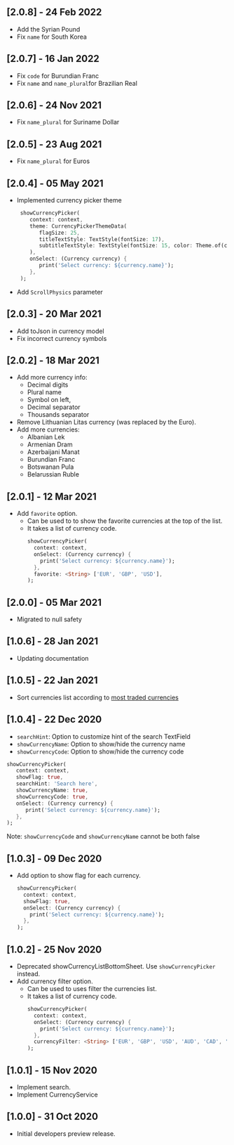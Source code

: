 ## [2.0.8] - 24 Feb 2022
* Add the Syrian Pound 
* Fix `name` for South Korea

## [2.0.7] - 16 Jan 2022
* Fix `code` for Burundian Franc
* Fix `name` and  `name_plural`for Brazilian Real

## [2.0.6] - 24 Nov 2021
* Fix `name_plural` for Suriname Dollar

## [2.0.5] - 23 Aug 2021
* Fix `name_plural` for Euros

## [2.0.4] - 05 May 2021
* Implemented currency picker theme 
  ```Dart
   showCurrencyPicker(
      context: context,
      theme: CurrencyPickerThemeData(
         flagSize: 25,
         titleTextStyle: TextStyle(fontSize: 17),
         subtitleTextStyle: TextStyle(fontSize: 15, color: Theme.of(context).hintColor),
      ),
      onSelect: (Currency currency) {
         print('Select currency: ${currency.name}');
      },
   );
  ``` 
* Add `ScrollPhysics` parameter

## [2.0.3] - 20 Mar 2021
* Add toJson in currency model
* Fix incorrect currency symbols

## [2.0.2] - 18 Mar 2021

* Add more currency info:
  - Decimal digits 
  - Plural name
  - Symbol on left, 
  - Decimal separator
  - Thousands separator
* Remove Lithuanian Litas currency (was replaced by the Euro).
* Add more currencies:
  - Albanian Lek
  - Armenian Dram
  - Azerbaijani Manat
  - Burundian Franc
  - Botswanan Pula
  - Belarussian Ruble

## [2.0.1] - 12 Mar 2021

* Add `favorite` option.
  - Can be used to to show the favorite currencies at the top of the list.
  - It takes a list of currency code.
    ```Dart
    showCurrencyPicker(
      context: context,
      onSelect: (Currency currency) {
        print('Select currency: ${currency.name}');
      },
      favorite: <String> ['EUR', 'GBP', 'USD'],
    );
    ```
## [2.0.0] - 05 Mar 2021

 * Migrated to null safety
 
## [1.0.6] - 28 Jan 2021

 * Updating documentation
 
## [1.0.5] - 22 Jan 2021

 * Sort currencies list according to [most traded currencies](https://en.wikipedia.org/wiki/Template:Most_traded_currencies)

## [1.0.4] - 22 Dec 2020

 * `searchHint`: Option to customize hint of the search TextField
 * `showCurrencyName`: Option to show/hide the currency name
 * `showCurrencyCode`: Option to show/hide the currency code
```Dart
showCurrencyPicker(
   context: context,
   showFlag: true,
   searchHint: 'Search here',
   showCurrencyName: true,
   showCurrencyCode: true,
   onSelect: (Currency currency) {
      print('Select currency: ${currency.name}');
   },
);
```

Note: `showCurrencyCode` and `showCurrencyName` cannot be both false

## [1.0.3] - 09 Dec 2020

* Add option to show flag for each currency.
    ```Dart
    showCurrencyPicker(
      context: context,
      showFlag: true,
      onSelect: (Currency currency) {
        print('Select currency: ${currency.name}');
      },
    );
    ``` 

## [1.0.2] - 25 Nov 2020

* Deprecated showCurrencyListBottomSheet. Use `showCurrencyPicker` instead.
* Add currency filter option.
    - Can be used to uses filter the currencies list.
    - It takes a list of currency code.
      ```Dart
      showCurrencyPicker(
        context: context,
        onSelect: (Currency currency) {
          print('Select currency: ${currency.name}');
        },
        currencyFilter: <String> ['EUR', 'GBP', 'USD', 'AUD', 'CAD', 'JPY', 'HKD', 'CHF', 'SEK', 'ILS'],
      );
      ``` 

## [1.0.1] - 15 Nov 2020

* Implement search.
* Implement CurrencyService

## [1.0.0] - 31 Oct 2020

* Initial developers preview release.
